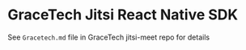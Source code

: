 # GraceTech Jitsi React Native SDK

See `Gracetech.md` file in GraceTech jitsi-meet repo for details
